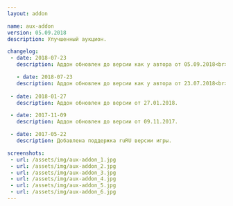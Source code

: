 ```yaml
---
layout: addon

name: aux-addon
version: 05.09.2018
description: Улучшенный аукцион.  

changelog:
 - date: 2018-07-23
   description: Аддон обновлен до версии как у автора от 05.09.2018<br>Обновление перевода.

   - date: 2018-07-23
   description: Аддон обновлен до версии как у автора от 23.07.2018<br>Исправления перевода (Спасибо Krisa).
   
 - date: 2018-01-27
   description: Аддон обновлен до версии от 27.01.2018.

 - date: 2017-11-09
   description: Аддон обновлен до версии от 09.11.2017.

 - date: 2017-05-22
   description: Добавлена поддержка ruRU версии игры.

screenshots:
 - url: /assets/img/aux-addon_1.jpg
 - url: /assets/img/aux-addon_2.jpg
 - url: /assets/img/aux-addon_3.jpg
 - url: /assets/img/aux-addon_4.jpg
 - url: /assets/img/aux-addon_5.jpg
 - url: /assets/img/aux-addon_6.jpg
---
```

